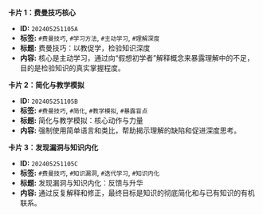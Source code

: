 
**卡片 1：费曼技巧核心**

- **ID:** `202405251105A`
- **标签:** `#费曼技巧`, `#学习方法`, `#主动学习`, `#理解深度`
- **标题:** 费曼技巧：以教促学，检验知识深度
- **内容:** 核心是主动学习，通过向“假想初学者”解释概念来暴露理解中的不足，目的是检验知识的真实掌握程度。

**卡片 2：简化与教学模拟**

- **ID:** `202405251105B`
- **标签:** `#费曼技巧`, `#简化`, `#教学模拟`, `#暴露盲点`
- **标题:** 简化与教学模拟：核心动作与力量
- **内容:** 强制使用简单语言和类比，帮助揭示理解的缺陷和促进深度思考。

**卡片 3：发现漏洞与知识内化**

- **ID:** `202405251105C`
- **标签:** `#费曼技巧`, `#知识漏洞`, `#迭代学习`, `#知识内化`
- **标题:** 发现漏洞与知识内化：反馈与升华
- **内容:** 通过反复解释和修正，最终目标是知识的彻底简化和与已有知识的有机联系。

